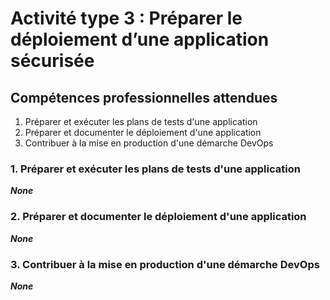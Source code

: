 # Activité type 3 : Préparer le déploiement d’une application sécurisée

## Compétences professionnelles attendues
1. Préparer et exécuter les plans de tests d'une application
2. Préparer et documenter le déploiement d'une application
3. Contribuer à la mise en production d'une démarche DevOps

### 1. Préparer et exécuter les plans de tests d'une application
***None***

### 2. Préparer et documenter le déploiement d'une application
***None***

### 3. Contribuer à la mise en production d'une démarche DevOps
***None***